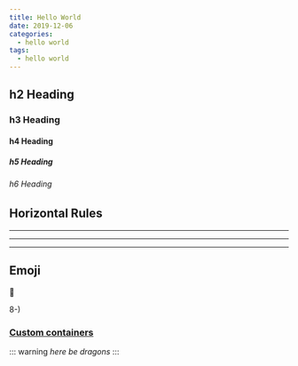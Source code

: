 ```yaml
---
title: Hello World
date: 2019-12-06
categories:
  - hello world
tags:
  - hello world
---
```



## h2 Heading
### h3 Heading
#### h4 Heading
##### h5 Heading
###### h6 Heading


## Horizontal Rules

___

---

***

## Emoji

:space_invader:

8-)

### [Custom containers](https://github.com/markdown-it/markdown-it-container)

::: warning
*here be dragons*
:::
